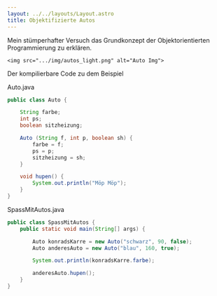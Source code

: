 ```yaml
---
layout: ../../layouts/Layout.astro
title: Objektifizierte Autos
---
```

Mein stümperhafter Versuch das Grundkonzept der Objektorientierten Programmierung zu erklären.

<picture>
	<source srcset="../img/autos.png" media="(prefers-color-scheme: dark)">
    
	<img src=".../img/autos_light.png" alt="Auto Img">
</pictures>
Der kompilierbare Code zu dem Beispiel

Auto.java
```java
public class Auto {

    String farbe;
    int ps;
    boolean sitzheizung;

    Auto (String f, int p, boolean sh) {
        farbe = f;
        ps = p;
        sitzheizung = sh;
    }

    void hupen() {
        System.out.println("Möp Möp");
    }
}
```


SpassMitAutos.java
```java
public class SpassMitAutos {
    public static void main(String[] args) {

        Auto konradsKarre = new Auto("schwarz", 90, false);
        Auto anderesAuto = new Auto("blau", 160, true);

        System.out.println(konradsKarre.farbe);

        anderesAuto.hupen();
    }
}
```